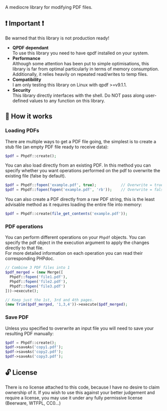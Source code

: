 A mediocre library for modifying PDF files.

## ❗ Important ❗
Be warned that this library is not production ready!
 - **QPDF dependant**  
   To use this library you need to have qpdf installed on your system.
 - **Performance**  
   Although some attention has been put to simple optimisations, this library is far from optimal particularly in terms of memory consumption. Additionally, it relies heavily on repeated read/writes to temp files.
 - **Compatibility**  
   I am only testing this library on Linux with qpdf >=v9.1.1.
 - **Security**  
   This library directly interfaces with the shell. Do NOT pass along user-defined values to any function on this library.

## 📖 How it works

### Loading PDFs

There are multiple ways to get a PDF file going, the simplest is to create a stub file (an empty PDF file ready to receive data):

```php
$pdf = Phpdf::create();
```

You can also load directly from an existing PDF. In this method you can specify whether you want operations performed on the pdf to overwrite the existing file (false by default).   
```php
$pdf = Phpdf::fopen('example.pdf', true);           // Overwrite = true
$pdf = Phpdf::fopen(fopen('example.pdf', 'rb'));    // Overwrite = false
```

You can also create a PDF directly from a raw PDF string, this is the least advisable method as it requires loading the entire file into memory:
```php 
$pdf = Phpdf::create(file_get_contents('example.pdf'));
```

### PDF operations

You can perform different operations on your `Phpdf` objects. You can specify the pdf object in the execution argument to apply the changes directly to that file.  
For more detailed information on each operation you can read their corresponding PHPdoc.
```php
// Combine 3 PDF files into 1
$pdf_merged = (new Merge([
  Phpdf::fopen('file1.pdf'),
  Phpdf::fopen('file2.pdf'),
  Phpdf::fopen('file3.pdf')
]))->execute();

// Keep just the 1st, 3rd and 4th pages.
(new Trim($pdf_merged, '1,3,4'))->execute($pdf_merged);
```

### Save PDF
Unless you specified to overwrite an input file you will need to save your resulting PDF manually:

```php
$pdf = Phpdf::create();
$pdf->saveAs('copy1.pdf');
$pdf->saveAs('copy2.pdf');
$pdf->saveAs('copy3.pdf');
```

## 🔓 License

There is no license attached to this code, because I have no desire to claim ownership of it.
If you wish to use this against your better judgement and require a license, you may use it under any fully permissive license (Beerware, WTFPL, CC0...)
